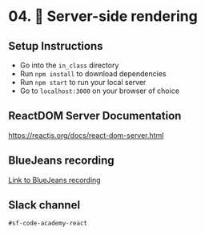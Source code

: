 # 04. 🎨 Server-side rendering

## Setup Instructions
  * Go into the `in_class` directory
  * Run `npm install` to download dependencies
  * Run `npm start` to run your local server
  * Go to `localhost:3000` on your browser of choice

## ReactDOM Server Documentation
https://reactjs.org/docs/react-dom-server.html

## BlueJeans recording
[Link to BlueJeans recording](https://bluejeans.com/s/qAH1H/)

## Slack channel
`#sf-code-academy-react`
